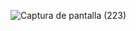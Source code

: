 ![Captura de pantalla (223)](https://user-images.githubusercontent.com/83254656/156668519-b6674427-abbb-4960-88ac-c7b75d1bb14b.png)
